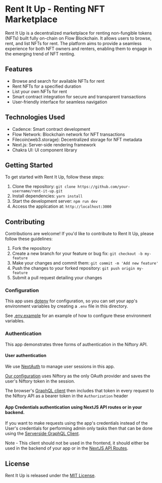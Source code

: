 # Rent It Up - Renting NFT Marketplace

Rent It Up is a decentralized marketplace for renting non-fungible tokens (NFTs) built fully on-chain on Flow Blockchain. It allows users to browse, rent, and list NFTs for rent. The platform aims to provide a seamless experience for both NFT owners and renters, enabling them to engage in the emerging trend of NFT renting.

## Features

- Browse and search for available NFTs for rent
- Rent NFTs for a specified duration
- List your own NFTs for rent
- Smart contract integration for secure and transparent transactions
- User-friendly interface for seamless navigation

## Technologies Used

- Cadence: Smart contract development
- Flow Network: Blockchain network for NFT transactions
- Filecoin(web3.storage): Decentralized storage for NFT metadata
- Next.js: Server-side rendering framework
- Chakra UI: UI component library


## Getting Started

To get started with Rent It Up, follow these steps:

1. Clone the repository: `git clone https://github.com/your-username/rent-it-up.git`
2. Install dependencies: `yarn install`
3. Start the development server: `npm run dev`
4. Access the application at: `http://localhost:3000`

## Contributing

Contributions are welcome! If you'd like to contribute to Rent It Up, please follow these guidelines:

1. Fork the repository
2. Create a new branch for your feature or bug fix: `git checkout -b my-feature`
3. Make your changes and commit them: `git commit -m 'Add new feature'`
4. Push the changes to your forked repository: `git push origin my-feature`
5. Submit a pull request detailing your changes

### Configuration

This app uses [dotenv](https://github.com/motdotla/dotenv) for configuration, so you can set your app's environment variables by creating a `.env` file in this directory.

See [.env.example](./.env.example) for an example of how to configure these environment variables.


### Authentication

This app demonstrates three forms of authentication in the Niftory API.

#### User authentication

We use [NextAuth](https://next-auth.js.org/) to manage user sessions in this app.

[Our configuration](pages/api/auth/[...nextauth].ts) uses Niftory as the only OAuth provider and saves the user's Niftory token in the session.

The browser's [GraphQL client](src/components/GraphQLClientProvider.tsx) then includes that token in every request to the Niftory API as a bearer token in the `Authorization` header

#### App Credentials authentication using NextJS API routes or in your backend.

If you want to make requests using the app's credentials instead of the User's credentials for performing admin only tasks then that can be done using the [Serverside GraphQL Client](src/graphql/getClientForServer.ts).

Note - This client should not be used in the frontend, it should either be used in the backend of your app or in the [NextJS API Routes](https://nextjs.org/docs/api-routes/introduction).


## License

Rent It Up is released under the [MIT License](https://opensource.org/licenses/MIT).
